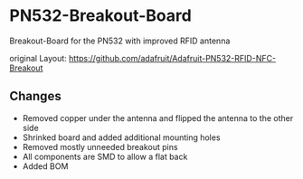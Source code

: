 # PN532-Breakout-Board
Breakout-Board for the PN532 with improved RFID antenna

original Layout: https://github.com/adafruit/Adafruit-PN532-RFID-NFC-Breakout

## Changes

- Removed copper under the antenna and flipped the antenna to the other side
- Shrinked board and added additional mounting holes
- Removed mostly unneeded breakout pins
- All components are SMD to allow a flat back
- Added BOM